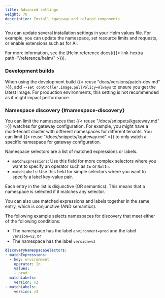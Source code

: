 ```yaml
---
title: Advanced settings
weight: 70
description: Install kgateway and related components.
---
```


You can update several installation settings in your Helm values file. For example, you can update the namespace, set resource limits and requests, or enable extensions such as for AI.

For more information, see the [Helm reference docs]({{< link-hextra path="/reference/helm/" >}}).

### Development builds

When using the development build {{< reuse "docs/versions/patch-dev.md" >}}, add `--set controller.image.pullPolicy=Always` to ensure you get the latest image. For production environments, this setting is not recommended as it might impact performance.

### Namespace discovery {#namespace-discovery}

You can limit the namespaces that {{< reuse "/docs/snippets/kgateway.md" >}} watches for gateway configuration. For example, you might have a multi-tenant cluster with different namespaces for different tenants. You can limit {{< reuse "/docs/snippets/kgateway.md" >}} to only watch a specific namespace for gateway configuration.

Namespace selectors are a list of matched expressions or labels.

* `matchExpressions`: Use this field for more complex selectors where you want to specify an operator such as `In` or `NotIn`.
* `matchLabels`: Use this field for simple selectors where you want to specify a label key-value pair.

Each entry in the list is disjunctive (OR semantics). This means that a namespace is selected if it matches any selector.

You can also use matched expressions and labels together in the same entry, which is conjunctive (AND semantics).

The following example selects namespaces for discovery that meet either of the following conditions:

* The namespace has the label `environment=prod` and the label `version=v2`, or
* The namespace has the label `version=v3`

```yaml
discoveryNamespaceSelectors:
- matchExpressions:
  - key: environment
    operator: In
    values:
    - prod
  matchLabels:
    version: v2
- matchLabels:
    version: v3
```

